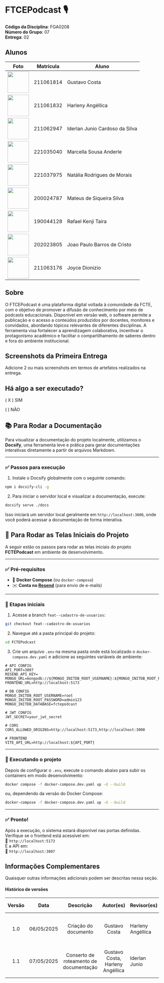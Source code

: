 # FTCEPodcast 🎙️

**Código da Disciplina**: FGA0208<br>
**Número do Grupo**: 07<br>
**Entrega**: 02<br>

## Alunos

| Foto                                                              | Matrícula     | Aluno                             |
|-------------------------------------------------------------------|---------------|-----------------------------------|
| <img src="https://avatars.githubusercontent.com/u/101185927?v=4" height="70"> | 211061814    | Gustavo Costa                     |
| <img src="https://avatars.githubusercontent.com/u/101184511?v=4" height="70"> | 211061832    | Harleny Angéllica                 |
| <img src="https://avatars.githubusercontent.com/u/101422838?v=4" height="70"> | 211062947    | Iderlan Junio Cardoso da Silva    |
| <img src="https://avatars.githubusercontent.com/u/144747380?v=4" height="70"> | 221035040    | Marcella Sousa Anderle            |
| <img src="https://avatars.githubusercontent.com/u/137426012?v=4" height="70"> | 221037975    | Natália Rodrigues de Morais       |
| <img src="https://avatars.githubusercontent.com/u/43494763?v=4" height="70"> | 200024787    | Mateus de Siqueira Silva          |
| <img src="https://avatars.githubusercontent.com/u/79025349?v=4" height="70"> | 190044128    | Rafael Kenji Taira                |
| <img src="https://avatars.githubusercontent.com/u/70647018?v=4" height="70"> | 202023805    | Joao Paulo Barros de Cristo       |
| <img src="https://avatars.githubusercontent.com/u/155927112?v=4" height="70"> | 211063176    | Joyce Dionizio                    |

## Sobre 

O FTCEPodcast é uma plataforma digital voltada à comunidade da FCTE, com o objetivo de promover a difusão de conhecimento por meio de podcasts educacionais. Disponível em versão web, o software permite a publicação e o acesso a conteúdos produzidos por docentes, monitores e convidados, abordando tópicos relevantes de diferentes disciplinas. A ferramenta visa fortalecer a aprendizagem colaborativa, incentivar o protagonismo acadêmico e facilitar o compartilhamento de saberes dentro e fora do ambiente institucional.

## Screenshots da Primeira Entrega
Adicione 2 ou mais screenshots em termos de artefatos realizados na entrega.

## Há algo a ser executado?

( X ) SIM

( ) NÃO


## 📚 Para Rodar a Documentação

Para visualizar a documentação do projeto localmente, utilizamos o **Docsify**, uma ferramenta leve e prática para gerar documentações interativas diretamente a partir de arquivos Markdown.

---

### ✅ Passos para execução

1. Instale o Docsify globalmente com o seguinte comando:

```bash
npm i docsify-cli -g
```

2. Para iniciar o servidor local e visualizar a documentação, execute:

```bash
docsify serve ./docs
```

Isso iniciará um servidor local geralmente em `http://localhost:3000`, onde você poderá acessar a documentação de forma interativa.


## 🚀 Para Rodar as Telas Iniciais do Projeto

A seguir estão os passos para rodar as telas iniciais do projeto **FCTEPodcast** em ambiente de desenvolvimento.

---

### ✅ Pré-requisitos

- 🐳 **Docker Compose** (ou `docker-compose`)
- ✉️ **Conta no [Resend](https://resend.com/)** (para envio de e-mails)

---

### 🌱 Etapas iniciais

1. Acesse a branch `feat--cadastro-de-usuarios`:

```bash
git checkout feat--cadastro-de-usuarios
```

2. Navegue até a pasta principal do projeto:

```bash
cd FCTEPodcast
```

3. Crie um arquivo `.env` na mesma pasta onde está localizado o `docker-compose.dev.yaml` e adicione as seguintes variáveis de ambiente:

```env
# API CONFIG
API_PORT=3007
RESEND_API_KEY=
MONGO_URL=mongodb://${MONGO_INITDB_ROOT_USERNAME}:${MONGO_INITDB_ROOT_PASSWORD}@db:27017/
FRONTEND_URL=http://localhost:5173

# DB CONFIG
MONGO_INITDB_ROOT_USERNAME=root
MONGO_INITDB_ROOT_PASSWORD=admin123
MONGO_INITDB_DATABASE=fctepodcast

# JWT CONFIG
JWT_SECRET=your_jwt_secret

# CORS
CORS_ALLOWED_ORIGINS=http://localhost:5173,http://localhost:3000

# FRONTEND
VITE_API_URL=http://localhost:${API_PORT}
```

---

### 🧱 Executando o projeto

Depois de configurar o `.env`, execute o comando abaixo para subir os containers em modo desenvolvimento:

```bash
docker compose -f docker-compose.dev.yaml up -d --build
```

ou, dependendo da versão do Docker Compose:

```bash
docker-compose -f docker-compose.dev.yaml up -d --build
```

---

### ✅ Pronto!

Após a execução, o sistema estará disponível nas portas definidas. Verifique se o frontend está acessível em:  
🔗 `http://localhost:5173`  
E a API em:  
🔗 `http://localhost:3007`



## Informações Complementares 
Quaisquer outras informações adicionais podem ser descritas nessa seção.


#### Histórico de versões 

| Versão |    Data    |        Descrição         |    Autor(es)    |  Revisor(es)     |  Detalhes da Revisão  |  
| :----: | :--------: | :----------------------: | :-------------: | :----------------| :---------------------|
|  1.0   | 06/05/2025 |   Criação do documento   | Gustavo Costa | Harleny Angéllica  | Versionamento revisado, e adicionado fotos dos participantes|
|  1.1   | 07/05/2025 |   Conserto de roteamento de documentação | Gustavo Costa, Harleny Angéllica | Iderlan Junio | Roteamento revisado, rotas estão funcionando corretamente | 